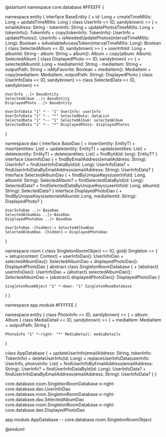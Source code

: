@startuml
namespace core.database #FFEEFF {

  namespace entity {
    interface BaseEntity {
      + id: Long
      + createTimeMillis: Long
      + updateTimeMillis: Long
    }
    class UserInfo << (D, sandybrown) >> {
      + emailAdress: String
      - tokenInfo: String
      + updatePhotosTimeMillis: Long
      + tokenInfo(): TokenInfo
      + copy(tokenInfo: TokenInfo): UserInfo
      + updatePhotos(): UserInfo
      + isNeededUpdatePhotos(intervalTimeMillis: Long): Boolean
      + isAvailableAccessToken(intervalTimeMillis: Long): Boolean
    }
    class SelectedAlbum << (D, sandybrown) >> {
      + userInfoId: Long
      + albumId: String
      - album: String
      + album(): Album
      + copy(album: Album): SelectedAlbum
    }
    class DisplayedPhoto << (D, sandybrown) >> {
      + selectedAlbumId: Long
      + mediaItemId: String
      - mediaItem: String
      + outputPath: String
      + isMyFavorite: Boolean
      + mediaItem(): MediaItem
      + copy(mediaItem: MediaItem, outputPath: String): DisplayedPhoto
    }
    class UserInfoData << (D, sandybrown) >>
    class SelectedData << (D, sandybrown) >>

    UserInfo ..|> BaseEntity
    SelectedAlbum ..|> BaseEntity
    DisplayedPhoto ..|> BaseEntity

    UserInfoData "1" *-- "1" UserInfo: userInfo
    UserInfoData "1" *-- "*" SelectedData: dataList 
    SelectedData "1" *-- "1" SelectedAlbum: selectedAlbum
    SelectedData "1" *-- "*" DisplayedPhoto: displayedPhotos
  }

  namespace dao {
    interface BaseDao<EntityT> {
      + insert(entity: EntityT)
      + insert(entities: List<EntityT>)
      + update(entity: EntityT)
      + update(entities: List<EntityT>)
      + delete(entity: EntityT)
      + delete(entities: List<EntityT>)
      + findById(id: long): EntityT?
    }
    interface UserInfoDao {
      + findByEmailAddress(emailAddress: String): UserInfo?
      + findUserInfoDataById(id: Long): UserInfoData?
      + findUserInfoDataByEmailAddress(emailAddress: String): UserInfoData?
    }
    interface SelectedAlbumDao {
      + findByUniqueKeys(userInfoId: Long, albumId: String): SelectedAlbum?
      + findSelectedDataById(id: Long): SelectedData?
      + findSelectedDataByUniqueKeys(userInfoId: Long, albumId: String): SelectedData?
    }
    interface DisplayedPhotoDao {
      + findByUniqueKeys(selectedAlbumId: Long, mediaItemId: String): DisplayedPhoto?
    }

    UserInfoDao ..|> BaseDao
    SelectedAlbumDao ..|> BaseDao
    DisplayedPhotoDao ..|> BaseDao

    UserInfoDao -[hidden]-> SelectedAlbumDao
    SelectedAlbumDao -[hidden]-> DisplayedPhotoDao
  }

  namespace room {
    class SingletonRoomObject << (O, gold) Singleton >> {
      + setup(context: Context)
      + userInfoDao(): UserInfoDao
      + selectedAlbumDao(): SelectedAlbumDao
      + displayedPhotoDao(): DisplayedPhotoDao
    }
    abstract class SingletonRoomDatabase {
      + {abstract} userInfoDao(): UserInfoDao
      + {abstract} selectedAlbumDao(): SelectedAlbumDao
      + {abstract} displayedPhotoDao(): DisplayedPhotoDao
    }

    SingletonRoomObject "1" *-down- "1" SingletonRoomDatabase
  }
}

namespace app.module #FFFFEE {

  namespace entity {
    class PhotoInfo << (D, sandybrown) >> {
      + album: Album
    }
    class MediaDetail << (D, sandybrown) >> {
      + mediaItem: MediaItem
      + outputPath: String
    }

    PhotoInfo "1" *-right- "*" MediaDetail: mediaDetails
  } 

  class AppDatabase {
    + updateUserInfo(emailAddress: String, tokenInfo: TokenInfo)
    + deleteUserInfo(id: Long)
    + replaceUserInfoData(userInfo: UserInfo, photosInfo: List<PhotoInfo>)
    + findUserInfoByEmailAddress(emailAddress: String): UserInfo?
    + findUserInfoDataById(id: Long): UserInfoData?
    + findUserInfoDataByEmailAddress(emailAddress: String): UserInfoData?
   }
}

core.database.room.SingletonRoomDatabase o-right- core.database.dao.UserInfoDao
core.database.room.SingletonRoomDatabase o-right- core.database.dao.SelectedAlbumDao
core.database.room.SingletonRoomDatabase o-right- core.database.dao.DisplayedPhotoDao

app.module.AppDatabase -- core.database.room.SingletonRoomObject

@enduml
